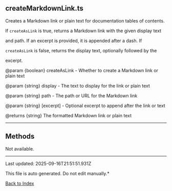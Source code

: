 ## createMarkdownLink.ts





 Creates a Markdown link or plain text for documentation tables of contents.



 If `createAsLink` is true, returns a Markdown link with the given display text

 and path. If an excerpt is provided, it is appended after a dash. If

 `createAsLink` is false, returns the display text, optionally followed by the

 excerpt.



 @param {boolean} createAsLink - Whether to create a Markdown link or plain text

 @param {string} display - The text to display for the link or plain text

 @param {string} path - The path or URL for the Markdown link

 @param {string} [excerpt] - Optional excerpt to append after the link or text

 @returns {string} The formatted Markdown link or plain text

 



---



## Methods



Not available.



---



Last updated: 2025-09-16T21:51:51.931Z



This file is auto generated. Do not edit manually.*



[Back to Index](./index.md)